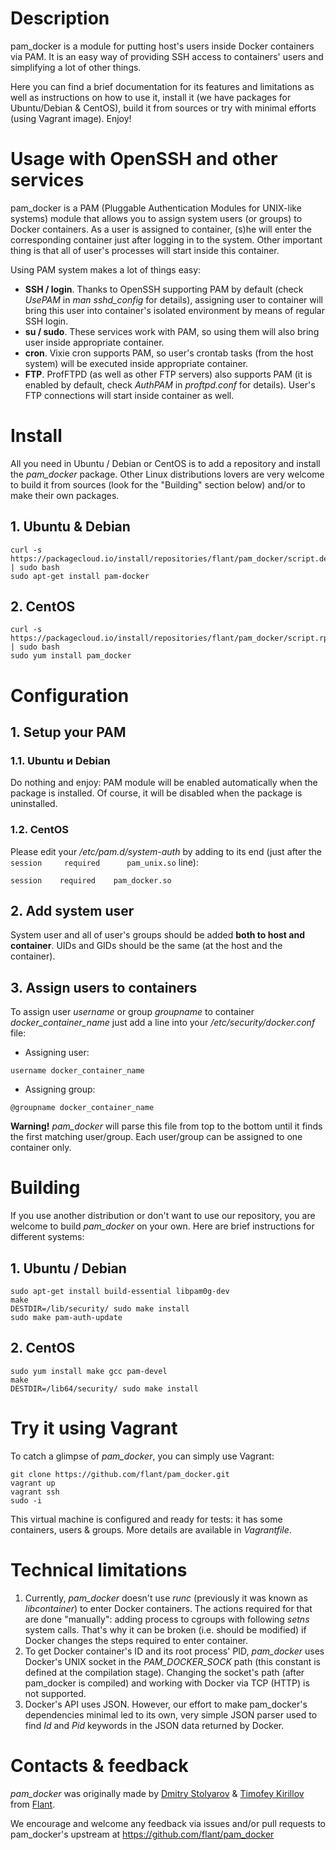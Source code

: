 # Description
pam_docker is a module for putting host's users inside Docker containers via PAM. It is an easy way of providing SSH access to containers' users and simplifying a lot of other things.

Here you can find a brief documentation for its features and limitations as well as instructions on how to use it, install it (we have packages for Ubuntu/Debian & CentOS), build it from sources or try with minimal efforts (using Vagrant image). Enjoy!

# Usage with OpenSSH and other services
pam_docker is a PAM (Pluggable Authentication Modules for UNIX-like systems) module that allows you to assign system users (or groups) to Docker containers. As a user is assigned to container, (s)he will enter the corresponding container just after logging in to the system. Other important thing is that all of user's processes will start inside this container.

Using PAM system makes a lot of things easy:
* **SSH / login**. Thanks to OpenSSH supporting PAM by default (check *UsePAM* in *man sshd_config* for details), assigning user to container will bring this user into container's isolated environment by means of regular SSH login.
* **su / sudo**. These services work with PAM, so using them will also bring user inside appropriate container.
* **cron**. Vixie cron supports PAM, so user's crontab tasks (from the host system) will be executed inside appropriate container.
* **FTP**. ProfFTPD (as well as other FTP servers) also supports PAM (it is enabled by default, check *AuthPAM* in *proftpd.conf* for details). User's FTP connections will start inside container as well.

# Install
All you need in Ubuntu / Debian or CentOS is to add a repository and install the *pam_docker* package. Other Linux distributions lovers are very welcome to build it from sources (look for the "Building" section below) and/or to make their own packages.

## 1. Ubuntu & Debian
```
curl -s https://packagecloud.io/install/repositories/flant/pam_docker/script.deb.sh | sudo bash
sudo apt-get install pam-docker
```

## 2. CentOS
```
curl -s https://packagecloud.io/install/repositories/flant/pam_docker/script.rpm.sh | sudo bash
sudo yum install pam_docker
```

# Configuration
## 1. Setup your PAM
### 1.1. Ubuntu и Debian
Do nothing and enjoy: PAM module will be enabled automatically when the package is installed. Of course, it will be disabled when the package is uninstalled.

### 1.2. CentOS
Please edit your */etc/pam.d/system-auth* by adding to its end (just after the ```session     required      pam_unix.so``` line):
```
session    required    pam_docker.so
```

## 2. Add system user
System user and all of user's groups should be added **both to host and container**. UIDs and GIDs should be the same (at the host and the container).

## 3. Assign users to containers
To assign user *username* or group *groupname* to container *docker_container_name* just add a line into your */etc/security/docker.conf* file:
* Assigning user:
```
username docker_container_name
```
* Assigning group:
```
@groupname docker_container_name
```
**Warning!** *pam_docker* will parse this file from top to the bottom until it finds the first matching user/group. Each user/group can be assigned to one container only.

# Building
If you use another distribution or don't want to use our repository, you are welcome to build *pam_docker* on your own. Here are brief instructions for different systems:

## 1. Ubuntu / Debian
```
sudo apt-get install build-essential libpam0g-dev
make
DESTDIR=/lib/security/ sudo make install
sudo make pam-auth-update
```

## 2. CentOS
```
sudo yum install make gcc pam-devel
make
DESTDIR=/lib64/security/ sudo make install
```

# Try it using Vagrant
To catch a glimpse of *pam_docker*, you can simply use Vagrant:
```
git clone https://github.com/flant/pam_docker.git
vagrant up
vagrant ssh
sudo -i
```

This virtual machine is configured and ready for tests: it has some containers, users & groups. More details are available in *Vagrantfile*.

# Technical limitations
1. Currently, *pam_docker* doesn't use *runc* (previously it was known as *libcontainer*) to enter Docker containers. The actions required for that are done "manually": adding process to cgroups with following *setns* system calls. That's why it can be broken (i.e. should be modified) if Docker changes the steps required to enter container.
2. To get Docker container's ID and its root process' PID, *pam_docker* uses Docker's UNIX socket in the *PAM_DOCKER_SOCK* path (this constant is defined at the compilation stage). Changing the socket's path (after pam_docker is compiled) and working with Docker via TCP (HTTP) is not supported.
3. Docker's API uses JSON. However, our effort to make pam_docker's dependencies minimal led to its own, very simple JSON parser used to find *Id* and *Pid* keywords in the JSON data returned by Docker.

# Contacts & feedback
*pam_docker* was originally made by [Dmitry Stolyarov](https://github.com/distol) & [Timofey Kirillov](https://github.com/distorhead) from [Flant](http://flant.com/).

We encourage and welcome any feedback via issues and/or pull requests to pam_docker's upstream at https://github.com/flant/pam_docker
